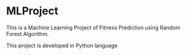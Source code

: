 # MLProject

This is a Machine Learning Project of Fitness Prediction using Random Forest Algorithm.

This project is developed in Python language
